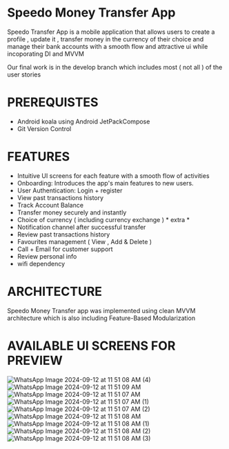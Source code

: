 # Speedo Money Transfer App #

Speedo Transfer App is a mobile application that allows users to create a profile , update it , transfer money in the currency of their choice and manage their bank accounts with a smooth flow and attractive ui while incoporating DI and MVVM

Our final work is in the develop branch which includes most ( not all ) of the user stories

# PREREQUISTES # 
- Android koala using Android JetPackCompose
- Git Version Control

# FEATURES #
- Intuitive UI screens for each feature with a smooth flow of activities
- Onboarding: Introduces the app's main features to new users.
- User Authentication: Login + register
- View past transactions history
- Track Account Balance
- Transfer money securely and instantly 
- Choice of currency ( including currency exchange ) * extra *
- Notification channel after successful transfer
- Review past transactions history
- Favourites management ( View , Add & Delete )
- Call + Email for customer support
- Review personal info
- wifi dependency 


# ARCHITECTURE #
Speedo Money Transfer app was implemented using clean MVVM architecture which is also including Feature-Based Modularization 


# AVAILABLE UI SCREENS FOR PREVIEW #

![WhatsApp Image 2024-09-12 at 11 51 08 AM (4)](https://github.com/user-attachments/assets/df1bb6ca-f7a7-4c4c-82ee-82ca65719207)
![WhatsApp Image 2024-09-12 at 11 51 09 AM](https://github.com/user-attachments/assets/4c42a241-ab00-4baf-b236-06941a8e5cd9)
![WhatsApp Image 2024-09-12 at 11 51 07 AM](https://github.com/user-attachments/assets/94bf5072-b198-4e84-a977-f4ddf1cf4b7d)
![WhatsApp Image 2024-09-12 at 11 51 07 AM (1)](https://github.com/user-attachments/assets/c2f2e277-17a6-43d9-b072-f1e30fbd9535)
![WhatsApp Image 2024-09-12 at 11 51 07 AM (2)](https://github.com/user-attachments/assets/135a3099-dce4-47bd-90dd-3b84688c0936)
![WhatsApp Image 2024-09-12 at 11 51 08 AM](https://github.com/user-attachments/assets/a3a0a0e2-0f59-4504-85d0-07cd086efc64)
![WhatsApp Image 2024-09-12 at 11 51 08 AM (1)](https://github.com/user-attachments/assets/e2b0ec8e-132f-4801-b051-f29b943bd616)
![WhatsApp Image 2024-09-12 at 11 51 08 AM (2)](https://github.com/user-attachments/assets/bdcb5f11-b382-41c3-a081-8238dbc2e9bb)
![WhatsApp Image 2024-09-12 at 11 51 08 AM (3)](https://github.com/user-attachments/assets/80805969-60fc-4ec7-8cf3-9e940ed1f811)




